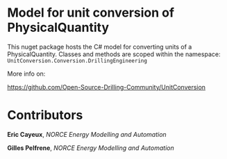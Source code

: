 # Model for unit conversion of PhysicalQuantity

This nuget package hosts the C# model for converting units of a PhysicalQuantity.
Classes and methods are scoped within the namespace: ``UnitConversion.Conversion.DrillingEngineering``

More info on:

https://github.com/Open-Source-Drilling-Community/UnitConversion

# Contributors

**Eric Cayeux**, *NORCE Energy Modelling and Automation*

**Gilles Pelfrene**, *NORCE Energy Modelling and Automation*
